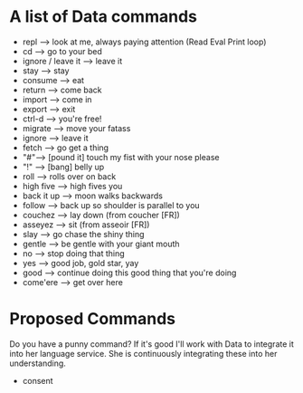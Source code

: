 # A list of Data commands

- repl --> look at me, always paying attention (Read Eval Print loop)
- cd --> go to your bed
- ignore / leave it --> leave it
- stay --> stay
- consume --> eat
- return --> come back
- import --> come in
- export --> exit
- ctrl-d --> you're free!
- migrate --> move your fatass
- ignore --> leave it
- fetch --> go get a thing
- "#"--> [pound it] touch my fist with your nose please
- "!" --> [bang] belly up
- roll --> rolls over on back
- high five --> high fives you
- back it up --> moon walks backwards
- follow --> back up so shoulder is parallel to you
- couchez --> lay down (from coucher [FR]) 
- asseyez --> sit (from asseoir [FR])
- slay --> go chase the shiny thing
- gentle --> be gentle with your giant mouth
- no --> stop doing that thing
- yes --> good job, gold star, yay
- good --> continue doing this good thing that you're doing
- come'ere --> get over here


# Proposed Commands
Do you have a punny command? If it's good I'll work with Data to integrate it into her language service. She is continuously integrating these into her understanding.

- consent
